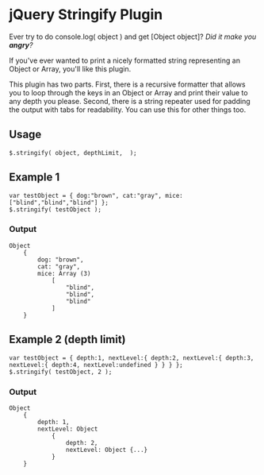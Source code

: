 jQuery Stringify Plugin
=======================

Ever try to do console.log( object ) and get [Object object]?
_Did it make you **angry**?_

If you've ever wanted to print a nicely formatted string representing an
Object or Array, you'll like this plugin.

This plugin has two parts. First, there is a recursive formatter that allows
you to loop through the keys in an Object or Array and print their value to any
depth you please. Second, there is a string repeater used for padding the
output with tabs for readability. You can use this for other things too.


Usage
-----
	$.stringify( object, depthLimit,  );


Example 1
---------
	var testObject = { dog:"brown", cat:"gray", mice:["blind","blind","blind"] };
	$.stringify( testObject );
### Output ###
	Object
		{
			dog: "brown",
			cat: "gray",
			mice: Array (3)
				[
					"blind",
					"blind",
					"blind"
				]
		}

Example 2 (depth limit)
-----------------------
	var testObject = { depth:1, nextLevel:{ depth:2, nextLevel:{ depth:3, nextLevel:{ depth:4, nextLevel:undefined } } } };
	$.stringify( testObject, 2 );
### Output ###
	Object
		{
			depth: 1,
			nextLevel: Object
				{
					depth: 2,
					nextLevel: Object {...}
				}
		}

